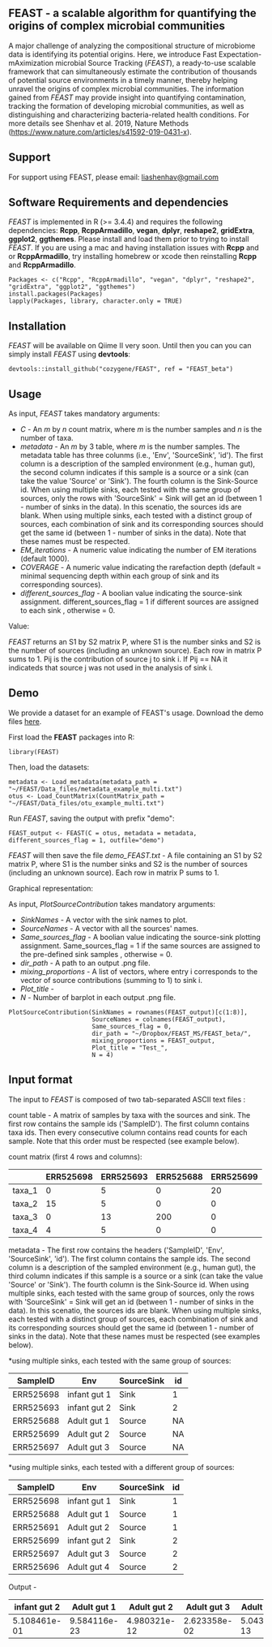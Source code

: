 FEAST - a scalable algorithm for quantifying the origins of complex microbial communities
-----------------------

A major challenge of analyzing the compositional structure of microbiome data is identifying its potential origins. Here, we introduce Fast Expectation-mAximization microbial Source Tracking (*FEAST*), a ready-to-use scalable framework that can simultaneously estimate the contribution of thousands of potential source environments in a timely manner, thereby helping unravel the origins of complex microbial communities. The information gained from *FEAST* may provide insight into quantifying contamination, tracking the formation of developing microbial communities, as well as distinguishing and characterizing bacteria-related health conditions. 
For more details see Shenhav et al. 2019, Nature Methods (https://www.nature.com/articles/s41592-019-0431-x).

Support
-----------------------

For support using FEAST, please email: liashenhav@gmail.com


Software Requirements and dependencies
-----------------------

*FEAST* is implemented in R (>= 3.4.4) and requires the following dependencies: **Rcpp**, **RcppArmadillo**, **vegan**, **dplyr**, **reshape2**, **gridExtra**, **ggplot2**, **ggthemes**. Please install and load them prior to trying to install *FEAST*. If you are using a mac and having installation issues with **Rcpp** and or **RcppArmadillo**, try installing homebrew or xcode then reinstalling **Rcpp** and **RcppArmadillo**. 


```
Packages <- c("Rcpp", "RcppArmadillo", "vegan", "dplyr", "reshape2", "gridExtra", "ggplot2", "ggthemes")
install.packages(Packages)
lapply(Packages, library, character.only = TRUE)

```


Installation
---------------------------

*FEAST* will be available on Qiime II very soon. Until then you can you can simply install *FEAST* using **devtools**: 

```
devtools::install_github("cozygene/FEAST", ref = "FEAST_beta")
```

## Usage
As input, *FEAST* takes mandatory arguments:

- _C_ - An _m_ by _n_ count matrix, where _m_ is the number samples and _n_ is the number of taxa.
- _metadata_ - An _m_ by 3 table, where _m_ is the number samples. The metadata table has three colunms (i.e., 'Env', 'SourceSink', 'id'). The first column is a description of the sampled environment (e.g., human gut), the second column indicates if this sample is a source or a sink (can take the value 'Source' or 'Sink'). The fourth column is the Sink-Source id. When using multiple sinks, each tested with the same group of sources, only the rows with 'SourceSink' = Sink will get an id (between 1 - number of sinks in the data). In this scenatio, the sources ids are blank. When using multiple sinks, each tested with a distinct group of sources, each combination of sink and its corresponding sources should get the same id (between 1 - number of sinks in the data). Note that these names must be respected.
- _EM_iterations_ - A numeric value indicating the number of EM iterations (default 1000).
- _COVERAGE_ - A numeric value indicating the rarefaction depth (default = minimal sequencing depth within each group of sink and its corresponding sources).
- _different_sources_flag_ - A boolian value indicating the source-sink assignment. different_sources_flag = 1 if different sources are assigned to each sink , otherwise = 0.

Value: 

*FEAST* returns an S1 by S2 matrix P, where S1 is the number sinks and S2 is the number of sources (including an unknown source). Each row in matrix P sums to 1. Pij is the contribution of source j to sink i. If Pij == NA it indicateds that source j was not used in the analysis of sink i.



Demo
-----------------------
We provide a dataset for an example of FEAST's usage. Download the demo files <a href="https://github.com/cozygene/FEAST/tree/FEAST_beta/Data_files">here</a>.

First load the **FEAST** packages into R:
```
library(FEAST)
```

Then, load the datasets:
```
metadata <- Load_metadata(metadata_path = "~/FEAST/Data_files/metadata_example_multi.txt")
otus <- Load_CountMatrix(CountMatrix_path = "~/FEAST/Data_files/otu_example_multi.txt")
```
Run _FEAST_, saving the output with prefix "demo":

```
FEAST_output <- FEAST(C = otus, metadata = metadata, different_sources_flag = 1, outfile="demo")
```

_FEAST_ will then save the file
*demo_FEAST.txt* - A file containing an S1 by S2 matrix P, where S1 is the number sinks and S2 is the number of sources (including an unknown source). Each row in matrix P sums to 1.

Graphical representation: 

As input, *PlotSourceContribution* takes mandatory arguments:

- _SinkNames_ - A vector with the sink names to plot.
- _SourceNames_ - A vector with all the sources' names.
- _Same_sources_flag_ - A boolian value indicating the source-sink plotting assignment. Same_sources_flag = 1 if the same sources are assigned to the pre-defined sink samples , otherwise = 0.
- _dir_path_ - A path to an output .png file.
- _mixing_proportions_ - A list of vectors, where entry i corresponds to the vector of source contributions (summing to 1) to sink i.
- _Plot_title_ - 
- _N_ - Number of barplot in each output .png file.

```
PlotSourceContribution(SinkNames = rownames(FEAST_output)[c(1:8)],
                       SourceNames = colnames(FEAST_output), 
                       Same_sources_flag = 0, 
                       dir_path = "~/Dropbox/FEAST_MS/FEAST_beta/",
                       mixing_proportions = FEAST_output, 
                       Plot_title = "Test_", 
                       N = 4)
```



Input format
-----------------------
The input to *FEAST* is composed of two tab-separated ASCII text files :

count table  - A matrix of samples by taxa with the sources and sink. The first row contains the sample ids ('SampleID'). The first column contains taxa ids. Then every consecutive column contains read counts for each sample. Note that this order must be respected (see example below).

count matrix (first 4 rows and columns):

| | ERR525698 |ERR525693 | ERR525688| ERR525699|
| ------------- | ------------- |------------- |------------- |------------- |
| taxa_1  |  0 | 5 | 0|20 |
| taxa_2  |  15 | 5 | 0|0 |
| taxa_3  |  0 | 13 | 200|0 |
| taxa_4  |  4 | 5 | 0|0 |


metadata -  The first row contains the headers ('SampleID', 'Env', 'SourceSink', 'id'). The first column contains the sample ids. The second column is a description of the sampled environment (e.g., human gut), the third column indicates if this sample is a source or a sink (can take the value 'Source' or 'Sink'). The fourth column is the Sink-Source id. 
When using multiple sinks, each tested with the same group of sources, only the rows with 'SourceSink' =  Sink will get an id (between 1 -  number of sinks in the data). In this scenatio, the sources ids are blank. 
When using multiple sinks, each tested with a distinct group of sources, each combination of sink and its corresponding sources should get the same id (between 1 -  number of sinks in the data). 
Note that these names must be respected  (see examples below).


*using multiple sinks, each tested with the same group of sources:

| SampleID | Env |SourceSink | id |
| ------------- | ------------- |------------- |-------------|
| ERR525698  |  infant gut 1 | Sink | 1
| ERR525693  |  infant gut 2 | Sink | 2 |
| ERR525688   |  Adult gut 1 | Source| NA |
| ERR525699  |  Adult gut 2 | Source | NA |
| ERR525697  |  Adult gut 3 | Source | NA |


*using multiple sinks, each tested with a different group of sources:

| SampleID | Env |SourceSink | id |
| ------------- | ------------- |------------- |-------------|
| ERR525698  |  infant gut 1 | Sink | 1
| ERR525688   |  Adult gut 1 | Source| 1 |
| ERR525691  |  Adult gut 2 | Source | 1 |
| ERR525699  |  infant gut 2 | Sink | 2 |
| ERR525697  |  Adult gut 3 | Source | 2 |
| ERR525696  |  Adult gut 4 | Source | 2 |


 

Output - 

| infant gut 2  |Adult gut 1 | Adult gut 2| Adult gut 3| Adult skin 1 |  Adult skin 2|  Adult skin 3| Soil 1 | Soil 2 | unknown|
| ------------- | ------------- |------------- |------------- |------------- |------------- |------------- |------------- |------------- |------------- |
|  5.108461e-01  |  9.584116e-23 | 4.980321e-12 | 2.623358e-02|5.043635e-13 | 8.213667e-59| 1.773058e-10 |  2.704118e-14 |  3.460067e-02 |  4.283196e-01 |




